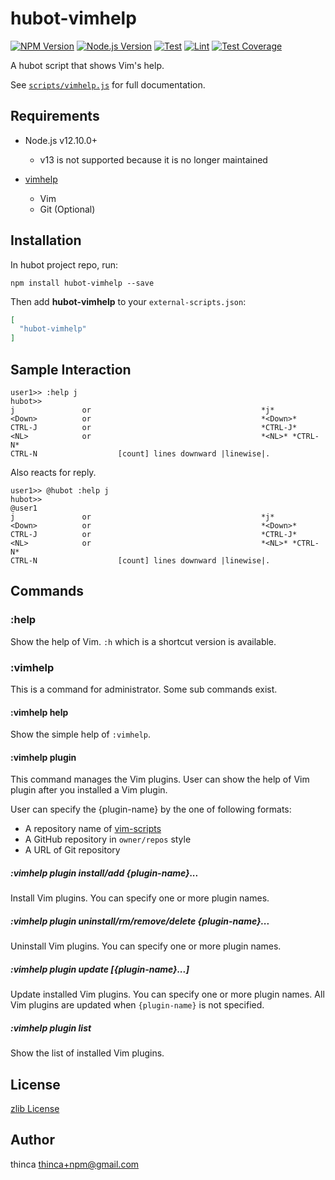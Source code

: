 # hubot-vimhelp

[![NPM Version][npm-image]][npm-url]
[![Node.js Version][node-version-image]][node-version-url]
[![Test][test-ci-badge]][test-ci-action]
[![Lint][lint-ci-badge]][lint-ci-action]
[![Test Coverage][codecov-image]][codecov-url]

A hubot script that shows Vim's help.

See [`scripts/vimhelp.js`](scripts/vimhelp.js) for full documentation.

## Requirements

- Node.js v12.10.0+
  - v13 is not supported because it is no longer maintained

- [vimhelp](https://github.com/thinca/node-vimhelp)
  - Vim
  - Git (Optional)

## Installation

In hubot project repo, run:

`npm install hubot-vimhelp --save`

Then add **hubot-vimhelp** to your `external-scripts.json`:

```json
[
  "hubot-vimhelp"
]
```

## Sample Interaction

```
user1>> :help j
hubot>>
j               or                                      *j*
<Down>          or                                      *<Down>*
CTRL-J          or                                      *CTRL-J*
<NL>            or                                      *<NL>* *CTRL-N*
CTRL-N                  [count] lines downward |linewise|.
```

Also reacts for reply.

```
user1>> @hubot :help j
hubot>>
@user1
j               or                                      *j*
<Down>          or                                      *<Down>*
CTRL-J          or                                      *CTRL-J*
<NL>            or                                      *<NL>* *CTRL-N*
CTRL-N                  [count] lines downward |linewise|.
```

## Commands

### :help

Show the help of Vim.
`:h` which is a shortcut version is available.

### :vimhelp

This is a command for administrator.
Some sub commands exist.

#### :vimhelp help

Show the simple help of `:vimhelp`.

#### :vimhelp plugin

This command manages the Vim plugins.
User can show the help of Vim plugin after you installed a Vim plugin.

User can specify the {plugin-name} by the one of following formats:

- A repository name of [vim-scripts](https://github.com/vim-scripts)
- A GitHub repository in `owner/repos` style
- A URL of Git repository

##### :vimhelp plugin install/add {plugin-name}...

Install Vim plugins.  You can specify one or more plugin names.

##### :vimhelp plugin uninstall/rm/remove/delete {plugin-name}...

Uninstall Vim plugins.  You can specify one or more plugin names.

##### :vimhelp plugin update [{plugin-name}...]

Update installed Vim plugins.  You can specify one or more plugin names.
All Vim plugins are updated when `{plugin-name}` is not specified.

##### :vimhelp plugin list

Show the list of installed Vim plugins.


## License

[zlib License](LICENSE.txt)

## Author

thinca <thinca+npm@gmail.com>


[npm-image]: https://img.shields.io/npm/v/hubot-vimhelp.svg
[npm-url]: https://npmjs.org/package/hubot-vimhelp
[node-version-image]: https://img.shields.io/node/v/hubot-vimhelp.svg
[node-version-url]: https://nodejs.org/en/download/
[test-ci-badge]: ./../../workflows/Test/badge.svg
[test-ci-action]: ./../../actions?query=workflow%3ATest
[lint-ci-badge]: ./../../workflows/Lint/badge.svg
[lint-ci-action]: ./../../actions?query=workflow%3ALint
[codecov-image]: https://codecov.io/gh/thinca/hubot-vimhelp/branch/master/graph/badge.svg
[codecov-url]: https://codecov.io/gh/thinca/hubot-vimhelp
